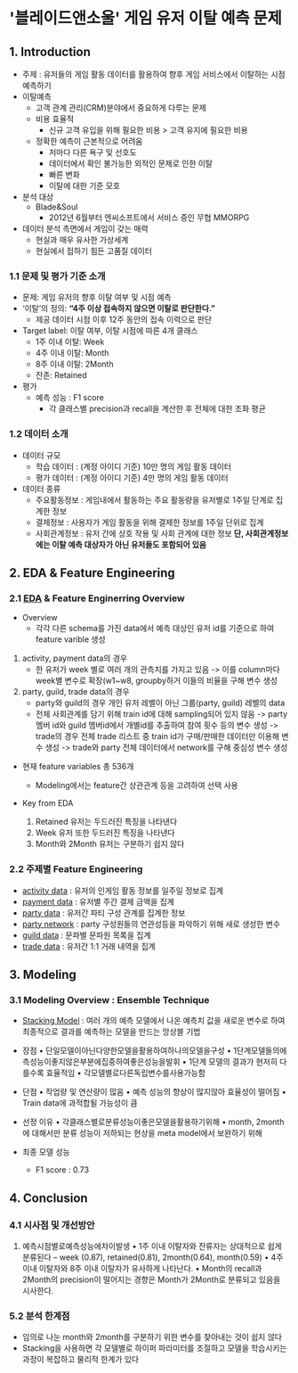 # '블레이드앤소울' 게임 유저 이탈 예측 문제

## 1. Introduction
- 주제 : 유저들의 게임 활동 데이터를 활용하여 향후 게임 서비스에서 이탈하는 시점 예측하기
- 이탈예측
  - 고객 관계 관리(CRM)분야에서 중요하게 다루는 문제
  - 비용 효율적
    - 신규 고객 유입을 위해 필요한 비용 > 고객 유지에 필요한 비용
  - 정확한 예측이 근본적으로 어려움
    - 저마다 다른 욕구 및 선호도
    - 데이터에서 확인 불가능한 외적인 문제로 인한 이탈
    - 빠른 변화
    - 이탈에 대한 기준 모호
- 분석 대상
  - Blade&Soul
    - 2012년 6월부터 엔씨소프트에서 서비스 중인 무협 MMORPG
- 데이터 분석 측면에서 게임이 갖는 매력
  - 현실과 매우 유사한 가상세계
  - 현실에서 접하기 힘든 고품질 데이터

### 1.1 문제 및 평가 기준 소개
- 문제: 게임 유저의 향후 이탈 여부 및 시점 예측
- ‘이탈’의 정의: **“4주 이상 접속하지 않으면 이탈로 판단한다.”**
  - 제공 데이터 시점 이후 12주 동안의 접속 이력으로 판단
- Target label: 이탈 여부, 이탈 시점에 따른 4개 클래스
  - 1주 이내 이탈: Week
  - 4주 이내 이탈: Month
  - 8주 이내 이탈: 2Month
  - 잔존: Retained
- 평가
  - 예측 성능 : F1 score
    - 각 클래스별 precision과 recall을 계산한 후 전체에 대한 조화 평균
### 1.2 데이터 소개

- 데이터 규모
  - 학습 데이터 : (계정 아이디 기준) 10만 명의 게임 활동 데이터
  - 평가 데이터 : (계정 아이디 기준) 4만 명의 게임 활동 데이터
- 데이터 종류
  - 주요활동정보 : 게임내에서 활동하는 주요 활동량을 유저별로 1주일 단계로 집계한 정보
  - 결제정보 : 사용자가 게임 활동을 위해 결제한 정보를 1주일 단위로 집계
  - 사회관계정보 : 유저 간에 상호 작용 및 사회 관계에 대한 정보
  **단, 사회관계정보에는 이탈 예측 대상자가 아닌 유저들도 포함되어 있음**

## 2. EDA & Feature Engineering

### 2.1 [EDA](https://github.com/benestump/Project_Classification_Big_Contest/blob/master/2_EDA.ipynb) & Feature Enginerring Overview

  - Overview
    - 각각 다른 schema를 가진 data에서 예측 대상인 유저 id를 기준으로 하여 feature varible 생성

1) activity, payment data의 경우
      - 한 유저가 week 별로 여러 개의 관측치를 가지고 있음
      -> 이를 column마다 week별 변수로 확장(w1~w8, groupby하거 이들의 비율을 구해 변수 생성
2) party, guild, trade data의 경우
    - party와 guild의 경우 개인 유저 레벨이 아닌 그룹(party, guild) 레벨의 data
    - 전체 사회관계를 담기 위해 train id에 대해 sampling되어 있지 않음
-> party 멤버 id와 guild 멤버id에서 개별id를 추출하여 참여 횟수 등의 변수 생성
-> trade의 경우 전체 trade 리스트 중 train id가 구매/판매한 데이터만 이용해 변수 생성
-> trade와 party 전체 데이터에서 network를 구해 중심성 변수 생성

- 현재 feature variables 총 536개
  - Modeling에서는 feature간 상관관계 등을 고려하여 선택 사용

- Key from EDA
  1. Retained 유저는 두드러진 특징을 나타낸다
  2. Week 유저 또한 두드러진 특징을 나타낸다
  3. Month와 2Month 유저는 구분하기 쉽지 않다

### 2.2 주제별 Feature Engineering

- [activity data](https://github.com/benestump/Project_Classification_Big_Contest/blob/master/1_1_FE_activity.ipynb) : 유저의 인게임 활동 정보를 일주일 정보로 집계
- [payment data](https://github.com/benestump/Project_Classification_Big_Contest/blob/master/1_2_FE_payment.ipynb) : 유저별 주간 결제 금액을 집계
- [party data](https://github.com/benestump/Project_Classification_Big_Contest/blob/master/1_3_FE_party.ipynb) : 유저간 파티 구성 관계를 집계한 정보
- [party network](https://github.com/benestump/Project_Classification_Big_Contest/blob/master/1_3_FE_party_network.ipynb) : party 구성원들의 연관성등을 파악하기 위해 새로 생성한 변수
- [guild data](https://github.com/benestump/Project_Classification_Big_Contest/blob/master/1_4_FE_guild.ipynb) : 문파별 문파원 목록을 집계
- [trade data](https://github.com/benestump/Project_Classification_Big_Contest/blob/master/1_5_FE_trade.ipynb) : 유저간 1:1 거래 내역을 집계

## 3. Modeling

### 3.1 Modeling Overview : Ensemble Technique

- [Stacking Model](https://github.com/benestump/Project_Classification_Big_Contest/blob/master/stacking%20model.ipynb) : 여러 개의 예측 모델에서 나온 예측치 값을 새로운 변수로 하여 최종적으로 결과를 예측하는 모델을 만드는 앙상블 기법
-  장점
• 단일모델이아닌다양한모델을활용하여하나의모델을구성
• 1단계모델들의에측성능이좋지않은부분에집중하여좋은성능을발휘
• 1단계 모델의 결과가 현저히 다를수록 효율적임
• 각모델별로다른독립변수를사용가능함
- 단점
• 작업량 및 연산량이 많음
• 예측 성능의 향상이 많지않아 효율성이 떨어짐
• Train data에 과적합될 가능성이 큼
- 선정 이유
• 각클래스별로분류성능이좋은모델을활용하기위해
• month, 2month에 대해서만 분류 성능이 저하되는 현상을 meta model에서 보완하기 위해

- 최종 모델 성능
  - F1 score : 0.73

## 4. Conclusion

### 4.1 시사점 및 개선방안
1. 예측시점별로예측성능에차이발생
• 1주 이내 이탈자와 잔류자는 상대적으로 쉽게 분류된다
– week (0.87), retained(0.81), 2month(0.64), month(0.59) • 4주 이내 이탈자와 8주 이내 이탈자가 유사하게 나타난다.
• Month의 recall과 2Month의 precision이 떨어지는 경향은 Month가 2Month로 분류되고 있음을 시사한다.
### 5.2 분석 한계점
- 임의로 나눈 month와 2month를 구분하기 위한 변수를 찾아내는 것이 쉽지 않다
- Stacking을 사용하면 각 모델별로 하이퍼 파라미터를 조절하고 모델을 학습시키는 과정이 복잡하고 물리적 한계가 있다
